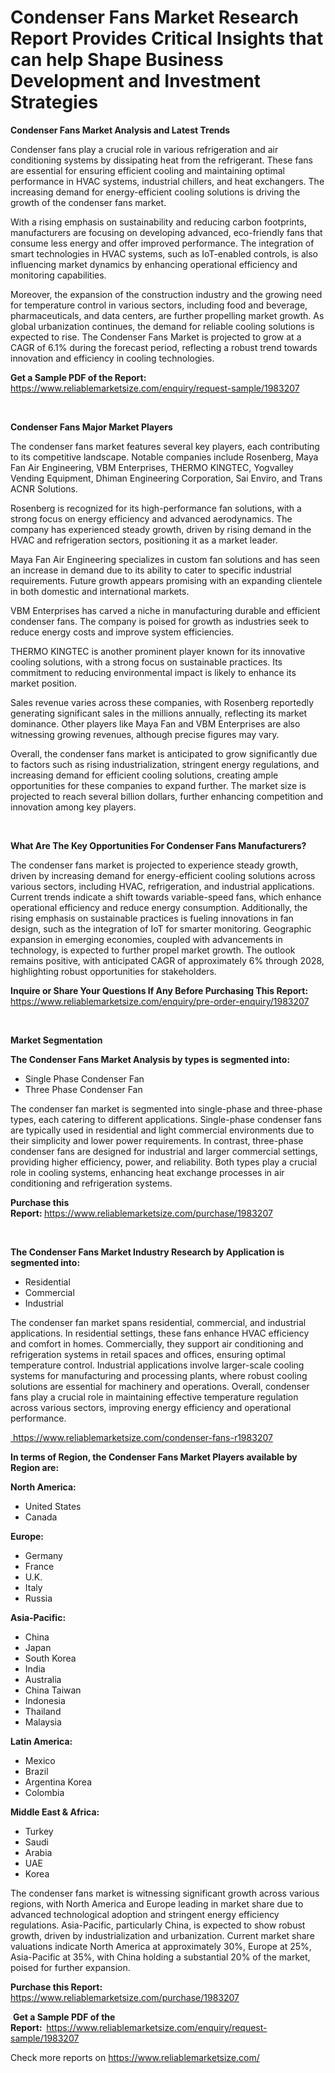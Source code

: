<p><h1>Condenser Fans Market Research Report Provides Critical Insights that can help Shape Business Development and Investment Strategies</h1></p><p><strong>Condenser Fans Market Analysis and Latest Trends</strong></p>
<p><p>Condenser fans play a crucial role in various refrigeration and air conditioning systems by dissipating heat from the refrigerant. These fans are essential for ensuring efficient cooling and maintaining optimal performance in HVAC systems, industrial chillers, and heat exchangers. The increasing demand for energy-efficient cooling solutions is driving the growth of the condenser fans market. </p><p>With a rising emphasis on sustainability and reducing carbon footprints, manufacturers are focusing on developing advanced, eco-friendly fans that consume less energy and offer improved performance. The integration of smart technologies in HVAC systems, such as IoT-enabled controls, is also influencing market dynamics by enhancing operational efficiency and monitoring capabilities.</p><p>Moreover, the expansion of the construction industry and the growing need for temperature control in various sectors, including food and beverage, pharmaceuticals, and data centers, are further propelling market growth. As global urbanization continues, the demand for reliable cooling solutions is expected to rise. The Condenser Fans Market is projected to grow at a CAGR of 6.1% during the forecast period, reflecting a robust trend towards innovation and efficiency in cooling technologies.</p></p>
<p><strong>Get a Sample PDF of the Report:&nbsp;</strong> <a href="https://www.reliablemarketsize.com/enquiry/request-sample/1983207?utm_campaign=3516&utm_medium=2&utm_source=Github&utm_content=ia&utm_term=10042025&utm_id=condenser-fans">https://www.reliablemarketsize.com/enquiry/request-sample/1983207</a></p>
<p>&nbsp;</p>
<p><strong>Condenser Fans Major Market Players</strong></p>
<p><p>The condenser fans market features several key players, each contributing to its competitive landscape. Notable companies include Rosenberg, Maya Fan Air Engineering, VBM Enterprises, THERMO KINGTEC, Yogvalley Vending Equipment, Dhiman Engineering Corporation, Sai Enviro, and Trans ACNR Solutions.</p><p>Rosenberg is recognized for its high-performance fan solutions, with a strong focus on energy efficiency and advanced aerodynamics. The company has experienced steady growth, driven by rising demand in the HVAC and refrigeration sectors, positioning it as a market leader.</p><p>Maya Fan Air Engineering specializes in custom fan solutions and has seen an increase in demand due to its ability to cater to specific industrial requirements. Future growth appears promising with an expanding clientele in both domestic and international markets.</p><p>VBM Enterprises has carved a niche in manufacturing durable and efficient condenser fans. The company is poised for growth as industries seek to reduce energy costs and improve system efficiencies. </p><p>THERMO KINGTEC is another prominent player known for its innovative cooling solutions, with a strong focus on sustainable practices. Its commitment to reducing environmental impact is likely to enhance its market position.</p><p>Sales revenue varies across these companies, with Rosenberg reportedly generating significant sales in the millions annually, reflecting its market dominance. Other players like Maya Fan and VBM Enterprises are also witnessing growing revenues, although precise figures may vary.</p><p>Overall, the condenser fans market is anticipated to grow significantly due to factors such as rising industrialization, stringent energy regulations, and increasing demand for efficient cooling solutions, creating ample opportunities for these companies to expand further. The market size is projected to reach several billion dollars, further enhancing competition and innovation among key players.</p></p>
<p>&nbsp;</p>
<p><strong>What Are The Key Opportunities For Condenser Fans Manufacturers?</strong></p>
<p><p>The condenser fans market is projected to experience steady growth, driven by increasing demand for energy-efficient cooling solutions across various sectors, including HVAC, refrigeration, and industrial applications. Current trends indicate a shift towards variable-speed fans, which enhance operational efficiency and reduce energy consumption. Additionally, the rising emphasis on sustainable practices is fueling innovations in fan design, such as the integration of IoT for smarter monitoring. Geographic expansion in emerging economies, coupled with advancements in technology, is expected to further propel market growth. The outlook remains positive, with anticipated CAGR of approximately 6% through 2028, highlighting robust opportunities for stakeholders.</p></p>
<p><strong>Inquire or Share Your Questions If Any Before Purchasing This Report:</strong> <a href="https://www.reliablemarketsize.com/enquiry/pre-order-enquiry/1983207?utm_campaign=3516&utm_medium=2&utm_source=Github&utm_content=ia&utm_term=10042025&utm_id=condenser-fans">https://www.reliablemarketsize.com/enquiry/pre-order-enquiry/1983207</a></p>
<p>&nbsp;</p>
<p><strong>Market Segmentation</strong></p>
<p><strong>The Condenser Fans Market Analysis by types is segmented into:</strong></p>
<p><ul><li>Single Phase Condenser Fan</li><li>Three Phase Condenser Fan</li></ul></p>
<p><p>The condenser fan market is segmented into single-phase and three-phase types, each catering to different applications. Single-phase condenser fans are typically used in residential and light commercial environments due to their simplicity and lower power requirements. In contrast, three-phase condenser fans are designed for industrial and larger commercial settings, providing higher efficiency, power, and reliability. Both types play a crucial role in cooling systems, enhancing heat exchange processes in air conditioning and refrigeration systems.</p></p>
<p><strong>Purchase this Report:&nbsp;</strong><a href="https://www.reliablemarketsize.com/purchase/1983207?utm_campaign=3516&utm_medium=2&utm_source=Github&utm_content=ia&utm_term=10042025&utm_id=condenser-fans">https://www.reliablemarketsize.com/purchase/1983207</a></p>
<p>&nbsp;</p>
<p><strong>The Condenser Fans Market Industry Research by Application is segmented into:</strong></p>
<p><ul><li>Residential</li><li>Commercial</li><li>Industrial</li></ul></p>
<p><p>The condenser fan market spans residential, commercial, and industrial applications. In residential settings, these fans enhance HVAC efficiency and comfort in homes. Commercially, they support air conditioning and refrigeration systems in retail spaces and offices, ensuring optimal temperature control. Industrial applications involve larger-scale cooling systems for manufacturing and processing plants, where robust cooling solutions are essential for machinery and operations. Overall, condenser fans play a crucial role in maintaining effective temperature regulation across various sectors, improving energy efficiency and operational performance.</p></p>
<p><a href="https://www.reliablemarketsize.com/condenser-fans-r1983207?utm_campaign=3516&utm_medium=2&utm_source=Github&utm_content=ia&utm_term=10042025&utm_id=condenser-fans">&nbsp;https://www.reliablemarketsize.com/condenser-fans-r1983207</a></p>
<p><strong>In terms of Region, the Condenser Fans Market Players available by Region are:</strong></p>
<p>
    <p> <strong> North America: </strong>
        <ul>
            <li>United States</li>
            <li>Canada</li>
        </ul>
        </p> 
    <p> <strong> Europe: </strong>
        <ul>
            <li>Germany</li>
            <li>France</li>
            <li>U.K.</li>
            <li>Italy</li>
            <li>Russia</li>
        </ul>
        </p> 
    <p> <strong> Asia-Pacific: </strong>
        <ul>
            <li>China</li>
            <li>Japan</li>
            <li>South Korea</li>
            <li>India</li>
            <li>Australia</li>
            <li>China Taiwan</li>
            <li>Indonesia</li>
            <li>Thailand</li>
            <li>Malaysia</li>
        </ul>
        </p> 
    <p> <strong> Latin America: </strong>
        <ul>
            <li>Mexico</li>
            <li>Brazil</li>
            <li>Argentina Korea</li>
            <li>Colombia</li>
        </ul>
        </p> 
    <p> <strong> Middle East & Africa: </strong>
        <ul>
            <li>Turkey</li>
            <li>Saudi</li>
            <li>Arabia</li>
            <li>UAE</li>
            <li>Korea</li>
        </ul>
    </p>
    </p>
<p><p>The condenser fans market is witnessing significant growth across various regions, with North America and Europe leading in market share due to advanced technological adoption and stringent energy efficiency regulations. Asia-Pacific, particularly China, is expected to show robust growth, driven by industrialization and urbanization. Current market share valuations indicate North America at approximately 30%, Europe at 25%, Asia-Pacific at 35%, with China holding a substantial 20% of the market, poised for further expansion.</p></p>
<p><strong>Purchase this Report: </strong><a href="https://www.reliablemarketsize.com/purchase/1983207?utm_campaign=3516&utm_medium=2&utm_source=Github&utm_content=ia&utm_term=10042025&utm_id=condenser-fans">https://www.reliablemarketsize.com/purchase/1983207</a></p>
<p>&nbsp;<strong>Get a Sample PDF of the Report:&nbsp;&nbsp;</strong><a href="https://www.reliablemarketsize.com/enquiry/request-sample/1983207?utm_campaign=3516&utm_medium=2&utm_source=Github&utm_content=ia&utm_term=10042025&utm_id=condenser-fans">https://www.reliablemarketsize.com/enquiry/request-sample/1983207</a></p>
<p><strong></strong></p>
<p>Check more reports on <a href="https://www.reliablemarketsize.com/?utm_campaign=3516&utm_medium=2&utm_source=Github&utm_content=ia&utm_term=10042025&utm_id=condenser-fans">https://www.reliablemarketsize.com/</a></p>